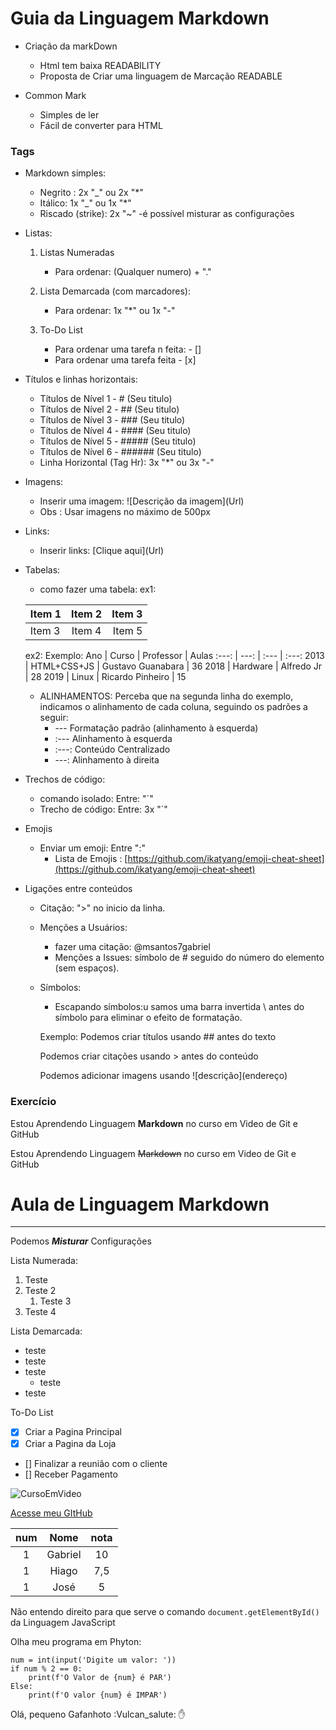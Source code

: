 # Guia da Linguagem Markdown

- Criação da markDown

  - Html tem baixa READABILITY
  - Proposta de Criar uma linguagem de Marcação READABLE

- Common Mark
  - Simples de ler
  - Fácil de converter para HTML

### Tags

- Markdown simples:

  - Negrito : 2x "_" ou 2x "*"
  - Itálico: 1x "_" ou 1x "*"
  - Riscado (strike): 2x "~"
    -é possível misturar as configurações

- Listas:

  1. Listas Numeradas

     - Para ordenar: (Qualquer numero) + "."

  2. Lista Demarcada (com marcadores):

     - Para ordenar: 1x "*" ou 1x "-"

  3. To-Do List
     - Para ordenar uma tarefa n feita: - []
     - Para ordenar uma tarefa feita - [x]

- Títulos e linhas horizontais:

  - Títulos de Nível 1 - # (Seu titulo)
  - Títulos de Nível 2 - ## (Seu titulo)
  - Títulos de Nível 3 - ### (Seu titulo)
  - Títulos de Nível 4 - #### (Seu titulo)
  - Títulos de Nível 5 - ##### (Seu titulo)
  - Títulos de Nível 6 - ###### (Seu titulo)
  - Linha Horizontal (Tag Hr): 3x "*" ou 3x "-"

- Imagens:

  - Inserir uma imagem: \![Descrição da imagem]\(Url)
  - Obs : Usar imagens no máximo de 500px

- Links:
  - Inserir links: \[Clique aqui](Url)

- Tabelas:
    - como fazer uma tabela:
   ex1:

    Item 1 | Item 2 | Item 3
    :---|:---:|---:
    Item 3 | Item 4 | Item 5|
    
    ex2:
    Exemplo:
    Ano | Curso | Professor | Aulas
    :---: | ---: | :--- | :---:
    2013 | HTML+CSS+JS | Gustavo Guanabara | 36
    2018 | Hardware | Alfredo Jr | 28
    2019 | Linux | Ricardo Pinheiro | 15

    - ALINHAMENTOS: Perceba que na segunda linha do exemplo,
    indicamos o alinhamento de cada coluna, seguindo os padrões a
    seguir:
        * --- Formatação padrão (alinhamento à esquerda)
        * :--- Alinhamento à esquerda
        * :---: Conteúdo Centralizado
        * ---: Alinhamento à direita

- Trechos de código:
    - comando isolado: Entre: "`"
    - Trecho de código: Entre: 3x "`"

- Emojis
    - Enviar um emoji: Entre ":"
        - Lista de Emojis : \[https://github.com/ikatyang/emoji-cheat-sheet](https://github.com/ikatyang/emoji-cheat-sheet)

*   Ligações entre conteúdos
    - Citação: ">" no inicio da linha.
 
    - Menções a Usuários:
        - fazer uma citação: @msantos7gabriel
       - Menções a Issues: símbolo de # seguido do número do elemento (sem espaços).

    - Símbolos:
        - Escapando símbolos:u samos uma barra invertida \ antes do símbolo para eliminar o efeito de formatação.

        Exemplo:
        Podemos criar títulos usando \## antes do texto

        Podemos criar citações usando \> antes do conteúdo
        
        Podemos adicionar imagens usando \!\[descrição]\(endereço)


### Exercício

Estou Aprendendo Linguagem **Markdown** no curso em Video de Git e GitHub

Estou Aprendendo Linguagem ~~Markdown~~ no curso em Video de Git e GitHub

# Aula de Linguagem Markdown

---

Podemos _**Misturar**_ Configurações

Lista Numerada:

1. Teste
1. Teste 2
   1. Teste 3
1. Teste 4

Lista Demarcada:

- teste
- teste
- teste
  - teste
- teste

To-Do List

- [x] Criar a Pagina Principal
- [x] Criar a Pagina da Loja
- [] Finalizar a reunião com o cliente
- [] Receber Pagamento

![CursoEmVideo](https://www.cursoemvideo.com/wp-content/uploads/2019/08/cursoemvideo-logo-branca.png)

[Acesse meu GItHub](https://github.com/msantos7gabriel)

num | Nome | nota
:---:|:---:|:---:
1 | Gabriel | 10
1 | Hiago | 7,5
1 | José | 5

Não entendo direito para que serve o comando `document.getElementById()` da Linguagem JavaScript

Olha meu programa em Phyton:

```
num = int(input('Digite um valor: ')) 
if num % 2 == 0:
    print(f'O Valor de {num} é PAR')
Else:
    print(f'O valor {num} é IMPAR')
```

Olá, pequeno Gafanhoto :Vulcan_salute: :hand: